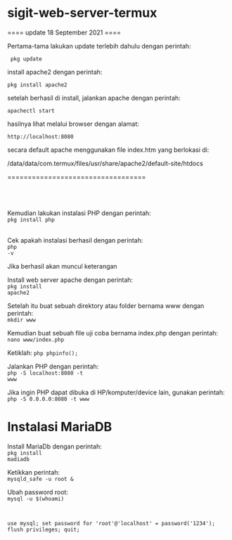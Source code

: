 # sigit-web-server-termux

==== update 18 September 2021 ====

Pertama-tama lakukan update terlebih dahulu dengan perintah:

<code> pkg update </code> 

install apache2 dengan perintah:

<code>pkg install apache2</code>

setelah berhasil di install, jalankan apache dengan perintah:

<code>apachectl start</code>

hasilnya lihat melalui browser dengan alamat:

<code>http://localhost:8080</code>

secara default apache menggunakan file index.htm yang berlokasi di:

/data/data/com.termux/files/usr/share/apache2/default-site/htdocs



==================================

<br>
<br>&nbsp;<br>
Kemudian lakukan instalasi PHP dengan perintah: <br>
<code>pkg install php</code><br>&nbsp;<br>

Cek apakah instalasi berhasil dengan perintah: <br>
<code>php -v</code>

Jika berhasil akan muncul keterangan

Install web server apache dengan perintah: <br>
<code>pkg install apache2</code>

Setelah itu buat sebuah direktory atau folder bernama www dengan perintah:<br>
<code>mkdir www</code>

Kemudian buat sebuah file uji coba bernama index.php dengan perintah:<br>
<code>nano www/index.php</code>

Ketiklah:
<code>php phpinfo(); </code>

Jalankan PHP dengan perintah:<br>
<code>php -S localhost:8080 -t www</code>

Jika ingin PHP dapat dibuka di HP/komputer/device lain, gunakan perintah:<br>
<code>php -S 0.0.0.0:8080 -t www</code>

  <h1>Instalasi MariaDB</h1>
  
 Install MariaDb dengan perintah: <br>
  <code>pkg install madiadb</code>
  
  Ketikkan perintah: <br>
  <code>mysqld_safe -u root &</code>
  
  Ubah password root: <br>
  <code>mysql -u $(whoami)
  
  use mysql;
set password for 'root'@'localhost' = password('1234');
flush privileges;
quit;</code>
